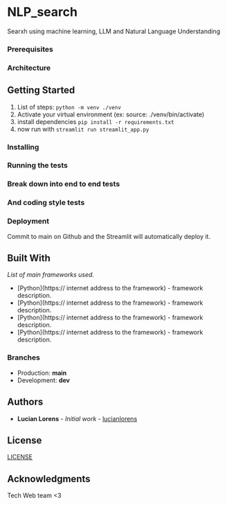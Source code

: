 # NLP_search
Searxh using machine learning, LLM and Natural Language Understanding
 
### Prerequisites

### Architecture

## Getting Started
1. List of steps: `python -m venv ./venv`
2. Activate your virtual environment (ex: source: ./venv/bin/activate)
3. install dependencies `pip install -r requirements.txt`
4. now run with `streamlit run streamlit_app.py`

### Installing

### Running the tests

### Break down into end to end tests

### And coding style tests

### Deployment
Commit to main on Github and the Streamlit will automatically deploy it.

## Built With
_List of main frameworks used._
* [Python](https:// internet address to the framework) - framework description.
* [Python](https:// internet address to the framework) - framework description.
* [Python](https:// internet address to the framework) - framework description.
* [Python](https:// internet address to the framework) - framework description.

### Branches
* Production: **main**
* Development: **dev**

## Authors
* **Lucian Lorens** - *Initial work* - [lucianlorens](https://github.com/lucianlorens)

## License
[LICENSE](./LICENSE)

## Acknowledgments
Tech Web team <3
